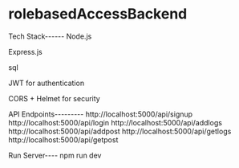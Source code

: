 # rolebasedAccessBackend

Tech Stack------
Node.js

Express.js

sql

JWT for authentication

CORS + Helmet for security

API Endpoints---------
http://localhost:5000/api/signup
http://localhost:5000/api/login
http://localhost:5000/api/addlogs
http://localhost:5000/api/addpost
http://localhost:5000/api/getlogs
http://localhost:5000/api/getpost

Run Server----
npm run dev



